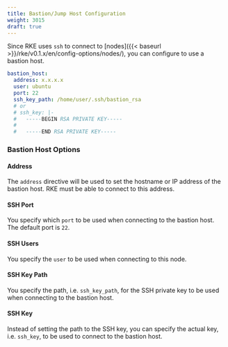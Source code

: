 ```yaml
---
title: Bastion/Jump Host Configuration
weight: 3015
draft: true
---
```


Since RKE uses `ssh` to connect to [nodes]({{< baseurl >}}/rke/v0.1.x/en/config-options/nodes/), you can configure to use a bastion host.

```yaml
bastion_host:
  address: x.x.x.x
  user: ubuntu
  port: 22
  ssh_key_path: /home/user/.ssh/bastion_rsa
  # or
  # ssh_key: |-
  #   -----BEGIN RSA PRIVATE KEY-----
  #
  #   -----END RSA PRIVATE KEY-----
```

### Bastion Host Options

#### Address

The `address` directive will be used to set the hostname or IP address of the bastion host. RKE must be able to connect to this address.

#### SSH Port

You specify which `port` to be used when connecting to the bastion host. The default port is `22`.

#### SSH Users

You specify the `user` to be used when connecting to this node.

#### SSH Key Path

You specify the path, i.e. `ssh_key_path`, for the SSH private key to be used when connecting to the bastion host.

#### SSH Key

Instead of setting the path to the SSH key, you can specify the actual key, i.e. `ssh_key`, to be used to connect to the bastion host.
